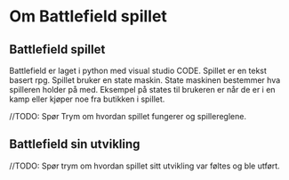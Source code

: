 # Om Battlefield spillet



## **Battlefield spillet**

Battlefield er laget i python med visual studio CODE. Spillet er en tekst basert rpg. Spillet bruker en state maskin. State maskinen bestemmer hva spilleren holder på med. Eksempel på states til brukeren er når de er i en kamp eller kjøper noe fra butikken i spillet.

//TODO: Spør Trym om hvordan spillet fungerer og spillereglene.

## **Battlefield sin utvikling**

//TODO: Spør trym om hvordan spillet sitt utvikling var føltes og ble utført.